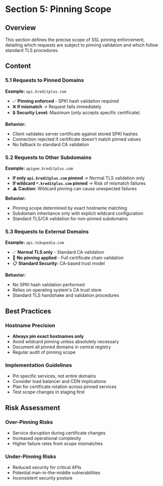 # Section 5: Pinning Scope

## Overview
This section defines the precise scope of SSL pinning enforcement, detailing which requests are subject to pinning validation and which follow standard TLS procedures.

## Content

### 5.1 Requests to Pinned Domains
**Example:** `api.kreditplus.com`
- ✅ **Pinning enforced** - SPKI hash validation required
- ❌ **If mismatch** → Request fails immediately
- 🔒 **Security Level:** Maximum (only accepts specific certificate)

**Behavior:**
- Client validates server certificate against stored SPKI hashes
- Connection rejected if certificate doesn't match pinned values
- No fallback to standard CA validation

### 5.2 Requests to Other Subdomains
**Example:** `apigee.kreditplus.com`
- **If only `api.kreditplus.com` pinned** → Normal TLS validation only
- **If wildcard `*.kreditplus.com` pinned** → Risk of mismatch failures
- ⚠️ **Caution:** Wildcard pinning can cause unexpected failures

**Behavior:**
- Pinning scope determined by exact hostname matching
- Subdomain inheritance only with explicit wildcard configuration
- Standard TLS/CA validation for non-pinned subdomains

### 5.3 Requests to External Domains
**Example:** `api.tokopedia.com`
- ✅ **Normal TLS only** - Standard CA validation
- 🔄 **No pinning applied** - Full certificate chain validation
- 📋 **Standard Security:** CA-based trust model

**Behavior:**
- No SPKI hash validation performed
- Relies on operating system's CA trust store
- Standard TLS handshake and validation procedures

## Best Practices

### Hostname Precision
- **Always pin exact hostnames only**
- Avoid wildcard pinning unless absolutely necessary
- Document all pinned domains in central registry
- Regular audit of pinning scope

### Implementation Guidelines
- Pin specific services, not entire domains
- Consider load balancer and CDN implications
- Plan for certificate rotation across pinned services
- Test scope changes in staging first

## Risk Assessment

### Over-Pinning Risks
- Service disruption during certificate changes
- Increased operational complexity
- Higher failure rates from scope mismatches

### Under-Pinning Risks
- Reduced security for critical APIs
- Potential man-in-the-middle vulnerabilities
- Inconsistent security posture
